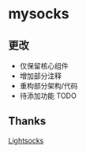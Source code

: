 # mysocks

## 更改
- 仅保留核心组件
- 增加部分注释
- 重构部分架构/代码
- 待添加功能 TODO

## Thanks
[Lightsocks](https://github.com/gwuhaolin/lightsocks)
